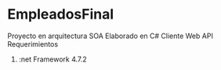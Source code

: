 # EmpleadosFinal
Proyecto en arquitectura SOA
Elaborado en C#
Cliente
Web API
Requerimientos
1. :net Framework 4.7.2
